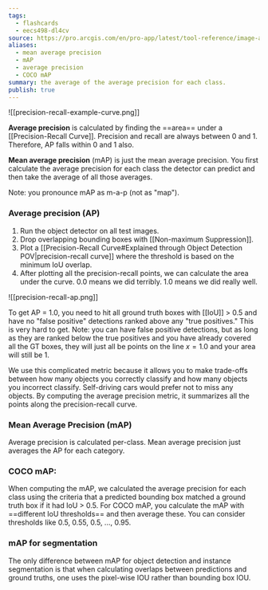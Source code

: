 ```yaml
---
tags:
  - flashcards
  - eecs498-dl4cv
source: https://pro.arcgis.com/en/pro-app/latest/tool-reference/image-analyst/how-compute-accuracy-for-object-detection-works.htm
aliases:
  - mean average precision
  - mAP
  - average precision
  - COCO mAP
summary: the average of the average precision for each class.
publish: true
---
```

![[precision-recall-example-curve.png]]

**Average precision** is calculated by finding the ==area== under a [[Precision-Recall Curve]]. Precision and recall are always between 0 and 1. Therefore, AP falls within 0 and 1 also. 
<!--SR:!2023-12-29,489,330-->

**Mean average precision** (mAP) is just the mean average precision. You first calculate the average precision for each class the detector can predict and then take the average of all those averages.

Note: you pronounce mAP as m-a-p (not as "map").

### Average precision (AP)
1. Run the object detector on all test images.
2. Drop overlapping bounding boxes with [[Non-maximum Suppression]].
3. Plot a [[Precision-Recall Curve#Explained through Object Detection POV|precision-recall curve]] where the threshold is based on the minimum IoU overlap.
4. After plotting all the precision-recall points, we can calculate the area under the curve. 0.0 means we did terribly. 1.0 means we did really well. 

![[precision-recall-ap.png]]

To get AP = 1.0, you need to hit all ground truth boxes with [[IoU]] > 0.5 and have no "false positive" detections ranked above any "true positives." This is very hard to get. Note: you can have false positive detections, but as long as they are ranked below the true positives and you have already covered all the GT boxes, they will just all be points on the line $x = 1.0$ and your area will still be 1.

We use this complicated metric because it allows you to make trade-offs between how many objects you correctly classify and how many objects you incorrect classify. Self-driving cars would prefer not to miss any objects. By computing the average precision metric, it summarizes all the points along the precision-recall curve.

### Mean Average Precision (mAP)
Average precision is calculated per-class. Mean average precision just averages the AP for each category.

### COCO mAP:
When computing the mAP, we calculated the average precision for each class using the criteria that a predicted bounding box matched a ground truth box if it had IoU > 0.5. For COCO mAP, you calculate the mAP with ==different IoU thresholds== and then average these. You can consider thresholds like 0.5, 0.55, 0.5, ..., 0.95.
<!--SR:!2026-08-27,1173,310-->

### mAP for segmentation 
The only difference between mAP for object detection and instance segmentation is that when calculating overlaps between predictions and ground truths, one uses the pixel-wise IOU rather than bounding box IOU.
